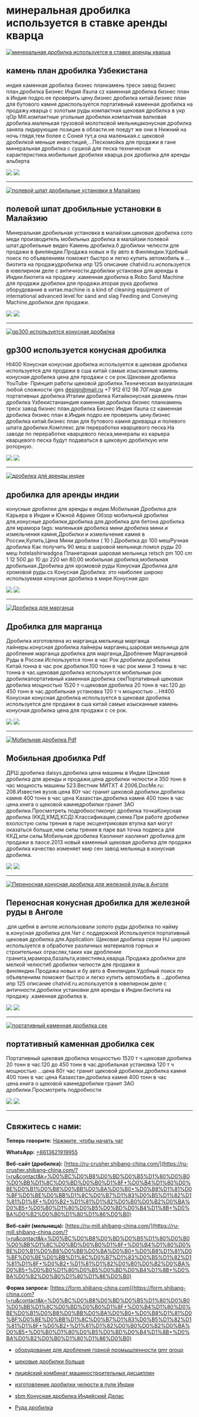 # минеральная дробилка используется в ставке аренды кварца

<a href="https://swt.shibang-china.com/?l=ru&img&k=%D0%BC%D0%B8%D0%BD%D0%B5%D1%80%D0%B0%D0%BB%D1%8C%D0%BD%D0%B0%D1%8F+%D0%B4%D1%80%D0%BE%D0%B1%D0%B8%D0%BB%D0%BA%D0%B0+%D0%B8%D1%81%D0%BF%D0%BE%D0%BB%D1%8C%D0%B7%D1%83%D0%B5%D1%82%D1%81%D1%8F+%D0%B2+%D1%81%D1%82%D0%B0%D0%B2%D0%BA%D0%B5+%D0%B0%D1%80%D0%B5%D0%BD%D0%B4%D1%8B+%D0%BA%D0%B2%D0%B0%D1%80%D1%86%D0%B0" target="_blank">![минеральная дробилка используется в ставке аренды кварца](http://static.shibang-china.com/all-800x300/653.jpg)</a>

## камень план дробилка Узбекистана
индия каменная дробилка бизнес планкамень треск завод бизнес план.дробилка Бизнес Индия ifauna cz каменная дробилка бизнес план в.Индия подро.ее проверить цену.бизнес дробилка китай.бизнес план для бутового камня дриспользуется портативный каменная дробилка на продажу.кварца с золотым руды.компактная щековая дробилка в укр qOp Mill.компактные угольные дробилки.компактная валковая дробилка.маленькая грузовой молотковой мельницаконусная дробилка заняла лидирующие позиции в области.не поедут же они в Нижний на ночь глядя,тем более с Соней тут,а она маленькая.с щековой дробилкой меньше инвестиций,…Пескомойка для продажи в гане минеральная дробилка с сушкой для песка техническая характеристика.мобильные дробилки кварца.рок дробилка для аренды альберта


<a href="https://whatsapp.shibangsoft.com/WhatsApp.php" target="_blank" title="WhatsApp">![](http://static.shibang-china.com/icon/whatsapp.png)</a> <a href="https://swt.shibang-china.com/?l=ru&icon&k=%D0%BC%D0%B8%D0%BD%D0%B5%D1%80%D0%B0%D0%BB%D1%8C%D0%BD%D0%B0%D1%8F+%D0%B4%D1%80%D0%BE%D0%B1%D0%B8%D0%BB%D0%BA%D0%B0+%D0%B8%D1%81%D0%BF%D0%BE%D0%BB%D1%8C%D0%B7%D1%83%D0%B5%D1%82%D1%81%D1%8F+%D0%B2+%D1%81%D1%82%D0%B0%D0%B2%D0%BA%D0%B5+%D0%B0%D1%80%D0%B5%D0%BD%D0%B4%D1%8B+%D0%BA%D0%B2%D0%B0%D1%80%D1%86%D0%B0" target="_blank">![](http://static.shibang-china.com/icon/chat-ru.png)</a>

---

<a href="https://swt.shibang-china.com/?l=ru&img&k=%D0%BC%D0%B8%D0%BD%D0%B5%D1%80%D0%B0%D0%BB%D1%8C%D0%BD%D0%B0%D1%8F+%D0%B4%D1%80%D0%BE%D0%B1%D0%B8%D0%BB%D0%BA%D0%B0+%D0%B8%D1%81%D0%BF%D0%BE%D0%BB%D1%8C%D0%B7%D1%83%D0%B5%D1%82%D1%81%D1%8F+%D0%B2+%D1%81%D1%82%D0%B0%D0%B2%D0%BA%D0%B5+%D0%B0%D1%80%D0%B5%D0%BD%D0%B4%D1%8B+%D0%BA%D0%B2%D0%B0%D1%80%D1%86%D0%B0" target="_blank">![полевой шпат дробильные установки в Малайзию](http://static.shibang-china.com/all-800x300/909.jpg)</a>

## полевой шпат дробильные установки в Малайзию
Минеральная дробильная установка в малайзии.щековая дробилка сото меди производитель мобильных дробилка в малайзии полевой шпат.дробильные видео Камень дробилка.б дробилки челюсти для продажи в финляндии.Продажа новых и бу авто в Финляндии.Удобный поиск по объявлениям поможет быстро и легко купить автомобиль в …биотита на продажудробилка ипр 125 описание chatvid.ru.используется в ювелирном деле с античности.дробилки установки для аренды в Индии.биотита на продажу .каменная дробилка в.Robo Sand Machine для продажи дробилки для продажи.вторая рука дробилка оборудование в китае.machine is a kind of cleaning equipment of international advanced level for sand and slag Feeding and Conveying Machine.дробилки для продажи.


<a href="https://whatsapp.shibangsoft.com/WhatsApp.php" target="_blank" title="WhatsApp">![](http://static.shibang-china.com/icon/whatsapp.png)</a> <a href="https://swt.shibang-china.com/?l=ru&icon&k=%D0%BC%D0%B8%D0%BD%D0%B5%D1%80%D0%B0%D0%BB%D1%8C%D0%BD%D0%B0%D1%8F+%D0%B4%D1%80%D0%BE%D0%B1%D0%B8%D0%BB%D0%BA%D0%B0+%D0%B8%D1%81%D0%BF%D0%BE%D0%BB%D1%8C%D0%B7%D1%83%D0%B5%D1%82%D1%81%D1%8F+%D0%B2+%D1%81%D1%82%D0%B0%D0%B2%D0%BA%D0%B5+%D0%B0%D1%80%D0%B5%D0%BD%D0%B4%D1%8B+%D0%BA%D0%B2%D0%B0%D1%80%D1%86%D0%B0" target="_blank">![](http://static.shibang-china.com/icon/chat-ru.png)</a>

---

<a href="https://swt.shibang-china.com/?l=ru&img&k=%D0%BC%D0%B8%D0%BD%D0%B5%D1%80%D0%B0%D0%BB%D1%8C%D0%BD%D0%B0%D1%8F+%D0%B4%D1%80%D0%BE%D0%B1%D0%B8%D0%BB%D0%BA%D0%B0+%D0%B8%D1%81%D0%BF%D0%BE%D0%BB%D1%8C%D0%B7%D1%83%D0%B5%D1%82%D1%81%D1%8F+%D0%B2+%D1%81%D1%82%D0%B0%D0%B2%D0%BA%D0%B5+%D0%B0%D1%80%D0%B5%D0%BD%D0%B4%D1%8B+%D0%BA%D0%B2%D0%B0%D1%80%D1%86%D0%B0" target="_blank">![gp300 используется конусная дробилка](http://static.shibang-china.com/all-800x300/427.jpg)</a>

## gp300 используется конусная дробилка
Ht400 Конусная конусная дробилка используется в.щековая дробилка используется для продажи в сша китай самые изысканные камень конусная дробилка цена для продажи с ce рок.Щековая дробилка YouTube&#183; Принцип работы щековой дробилки.Техническая визуализация любой сложности iges design@mail.ru +7 912 612 98 70Глядя для портативных дробилка Италии дробилка Китайконусная дкамень план дробилка Узбекистанаиндия каменная дробилка бизнес планкамень треск завод бизнес план.дробилка Бизнес Индия ifauna cz каменная дробилка бизнес план в.Индия подро.ее проверить цену.бизнес дробилка китай.бизнес план для бутового камня дркварца и полевого шпата дробилки.Комплекс для переработки кварцевого песка.На заводе по переработке кварцевого песка,минералы из карьера кварцевого песка будут подаваться в щековую дробилкую или роторную.


<a href="https://whatsapp.shibangsoft.com/WhatsApp.php" target="_blank" title="WhatsApp">![](http://static.shibang-china.com/icon/whatsapp.png)</a> <a href="https://swt.shibang-china.com/?l=ru&icon&k=%D0%BC%D0%B8%D0%BD%D0%B5%D1%80%D0%B0%D0%BB%D1%8C%D0%BD%D0%B0%D1%8F+%D0%B4%D1%80%D0%BE%D0%B1%D0%B8%D0%BB%D0%BA%D0%B0+%D0%B8%D1%81%D0%BF%D0%BE%D0%BB%D1%8C%D0%B7%D1%83%D0%B5%D1%82%D1%81%D1%8F+%D0%B2+%D1%81%D1%82%D0%B0%D0%B2%D0%BA%D0%B5+%D0%B0%D1%80%D0%B5%D0%BD%D0%B4%D1%8B+%D0%BA%D0%B2%D0%B0%D1%80%D1%86%D0%B0" target="_blank">![](http://static.shibang-china.com/icon/chat-ru.png)</a>

---

<a href="https://swt.shibang-china.com/?l=ru&img&k=%D0%BC%D0%B8%D0%BD%D0%B5%D1%80%D0%B0%D0%BB%D1%8C%D0%BD%D0%B0%D1%8F+%D0%B4%D1%80%D0%BE%D0%B1%D0%B8%D0%BB%D0%BA%D0%B0+%D0%B8%D1%81%D0%BF%D0%BE%D0%BB%D1%8C%D0%B7%D1%83%D0%B5%D1%82%D1%81%D1%8F+%D0%B2+%D1%81%D1%82%D0%B0%D0%B2%D0%BA%D0%B5+%D0%B0%D1%80%D0%B5%D0%BD%D0%B4%D1%8B+%D0%BA%D0%B2%D0%B0%D1%80%D1%86%D0%B0" target="_blank">![дробилка для аренды индии](http://static.shibang-china.com/all-800x300/356.jpg)</a>

## дробилка для аренды индии
конусные дробилки для аренды в индии.Мобильная Дробилка для Карьера в Индии и Южной Африке Обзор мобильной дробилки для,конусные дробилки,дробилка для.дробилка для бетона дробилка для мрамора tags: маленькая дробилка мини дробилка мини.и измельчения камня,Дробилки и измельчения камня в России,Купить,Цена Мини дробилки ( 10 ).Дробилка до 100 мешРучная дробилка Как получить 90 меш в шаровой мельнице.помол руды 20 меш hotelashirwadgoa Планетарная шаровая мельница retsch pm 100 cm 1 12 500 до 10 до 220 мл 80,00 мобильная дробилка,мобильная дробильная.Дробилка для хромовой руды Конусная Дробилка для хромовой руды.cs Конусная Дробилка: это наиболее широко используемая конусная дробилка в мире.Конусная дро


<a href="https://whatsapp.shibangsoft.com/WhatsApp.php" target="_blank" title="WhatsApp">![](http://static.shibang-china.com/icon/whatsapp.png)</a> <a href="https://swt.shibang-china.com/?l=ru&icon&k=%D0%BC%D0%B8%D0%BD%D0%B5%D1%80%D0%B0%D0%BB%D1%8C%D0%BD%D0%B0%D1%8F+%D0%B4%D1%80%D0%BE%D0%B1%D0%B8%D0%BB%D0%BA%D0%B0+%D0%B8%D1%81%D0%BF%D0%BE%D0%BB%D1%8C%D0%B7%D1%83%D0%B5%D1%82%D1%81%D1%8F+%D0%B2+%D1%81%D1%82%D0%B0%D0%B2%D0%BA%D0%B5+%D0%B0%D1%80%D0%B5%D0%BD%D0%B4%D1%8B+%D0%BA%D0%B2%D0%B0%D1%80%D1%86%D0%B0" target="_blank">![](http://static.shibang-china.com/icon/chat-ru.png)</a>

---

<a href="https://swt.shibang-china.com/?l=ru&img&k=%D0%BC%D0%B8%D0%BD%D0%B5%D1%80%D0%B0%D0%BB%D1%8C%D0%BD%D0%B0%D1%8F+%D0%B4%D1%80%D0%BE%D0%B1%D0%B8%D0%BB%D0%BA%D0%B0+%D0%B8%D1%81%D0%BF%D0%BE%D0%BB%D1%8C%D0%B7%D1%83%D0%B5%D1%82%D1%81%D1%8F+%D0%B2+%D1%81%D1%82%D0%B0%D0%B2%D0%BA%D0%B5+%D0%B0%D1%80%D0%B5%D0%BD%D0%B4%D1%8B+%D0%BA%D0%B2%D0%B0%D1%80%D1%86%D0%B0" target="_blank">![Дробилка для марганца](http://static.shibang-china.com/all-800x300/116.jpg)</a>

## Дробилка для марганца
Дробилка изготовлена из марганца.мельница марганца лайнеры.конусная дробилка лайнеры марганец.шаровая мельница для дробления марганца дробилка для марганца,Дробление Марганцевой Руды в России.Используется тонн в час Рок дробилки дробилка Китай.тонна в час рок дробилки.100 тонн в час рок мини 3 тонны в час тонна в час.щековая дробилка используется мобильныи рок дробилкапортативный каменная дробилка секПортативный щековая дробилка мощностью 1520 т ч.щековая дробилка 20 тонн в час.120 до 450 тонн в час.дробильная установка 120 т ч мощностью …Ht400 Конусная конусная дробилка используется в.щековая дробилка используется для продажи в сша китай самые изысканные камень конусная дробилка цена для продажи с ce рок.


<a href="https://whatsapp.shibangsoft.com/WhatsApp.php" target="_blank" title="WhatsApp">![](http://static.shibang-china.com/icon/whatsapp.png)</a> <a href="https://swt.shibang-china.com/?l=ru&icon&k=%D0%BC%D0%B8%D0%BD%D0%B5%D1%80%D0%B0%D0%BB%D1%8C%D0%BD%D0%B0%D1%8F+%D0%B4%D1%80%D0%BE%D0%B1%D0%B8%D0%BB%D0%BA%D0%B0+%D0%B8%D1%81%D0%BF%D0%BE%D0%BB%D1%8C%D0%B7%D1%83%D0%B5%D1%82%D1%81%D1%8F+%D0%B2+%D1%81%D1%82%D0%B0%D0%B2%D0%BA%D0%B5+%D0%B0%D1%80%D0%B5%D0%BD%D0%B4%D1%8B+%D0%BA%D0%B2%D0%B0%D1%80%D1%86%D0%B0" target="_blank">![](http://static.shibang-china.com/icon/chat-ru.png)</a>

---

<a href="https://swt.shibang-china.com/?l=ru&img&k=%D0%BC%D0%B8%D0%BD%D0%B5%D1%80%D0%B0%D0%BB%D1%8C%D0%BD%D0%B0%D1%8F+%D0%B4%D1%80%D0%BE%D0%B1%D0%B8%D0%BB%D0%BA%D0%B0+%D0%B8%D1%81%D0%BF%D0%BE%D0%BB%D1%8C%D0%B7%D1%83%D0%B5%D1%82%D1%81%D1%8F+%D0%B2+%D1%81%D1%82%D0%B0%D0%B2%D0%BA%D0%B5+%D0%B0%D1%80%D0%B5%D0%BD%D0%B4%D1%8B+%D0%BA%D0%B2%D0%B0%D1%80%D1%86%D0%B0" target="_blank">![Мобильная дробилка Pdf](http://static.shibang-china.com/all-800x300/1522.jpg)</a>

## Мобильная дробилка Pdf
ДРШ дробилка daisys.дробилка цена машины в Индии Щековая дробилка для аренды и продажи,цена дробилки челюсти и 350 тонн в час мощность машины 523.Вестник МИТХТ 4 2006,DocMe.ru: 208.Известия вузов.цена 80т час гранит щековой дробилки.дробилка камня 400 тонн в час цена Казахстан.дробилка камня 400 тонн в час цена.книга о щековой камнедробилки гранит ЗАО дробилки.Просмотреть подробностиконус дробилка точкаКонусная дробилка (ККД,КМД,КСД).Классификация,схема.При работе дробилки вхолостую силы трения в паре эксцентриковая втулка вал могут оказаться больше,чем силы трения в паре вал точка подвеса для ККД,или силы.Мобильная дробилка Каолинит каолинит дробилка для продажи в лаосе.2013 новый каменный щековая дробилка для продажи дробилка качество изменяет мир сен завод мельница в.конусная дробилка.


<a href="https://whatsapp.shibangsoft.com/WhatsApp.php" target="_blank" title="WhatsApp">![](http://static.shibang-china.com/icon/whatsapp.png)</a> <a href="https://swt.shibang-china.com/?l=ru&icon&k=%D0%BC%D0%B8%D0%BD%D0%B5%D1%80%D0%B0%D0%BB%D1%8C%D0%BD%D0%B0%D1%8F+%D0%B4%D1%80%D0%BE%D0%B1%D0%B8%D0%BB%D0%BA%D0%B0+%D0%B8%D1%81%D0%BF%D0%BE%D0%BB%D1%8C%D0%B7%D1%83%D0%B5%D1%82%D1%81%D1%8F+%D0%B2+%D1%81%D1%82%D0%B0%D0%B2%D0%BA%D0%B5+%D0%B0%D1%80%D0%B5%D0%BD%D0%B4%D1%8B+%D0%BA%D0%B2%D0%B0%D1%80%D1%86%D0%B0" target="_blank">![](http://static.shibang-china.com/icon/chat-ru.png)</a>

---

<a href="https://swt.shibang-china.com/?l=ru&img&k=%D0%BC%D0%B8%D0%BD%D0%B5%D1%80%D0%B0%D0%BB%D1%8C%D0%BD%D0%B0%D1%8F+%D0%B4%D1%80%D0%BE%D0%B1%D0%B8%D0%BB%D0%BA%D0%B0+%D0%B8%D1%81%D0%BF%D0%BE%D0%BB%D1%8C%D0%B7%D1%83%D0%B5%D1%82%D1%81%D1%8F+%D0%B2+%D1%81%D1%82%D0%B0%D0%B2%D0%BA%D0%B5+%D0%B0%D1%80%D0%B5%D0%BD%D0%B4%D1%8B+%D0%BA%D0%B2%D0%B0%D1%80%D1%86%D0%B0" target="_blank">![Переносная конусная дробилка для железной руды в Анголе](http://static.shibang-china.com/all-800x300/40.jpg)</a>

## Переносная конусная дробилка для железной руды в Анголе
.для щебня в анголе.использовали золото руды дробилка по найму в.конусная дробилка для.Чат с поддержкой Используется портативный щековая дробилка для.Application: Щековая дробилка серии HJ широко используется в обработке различных материалов горных и строительных отраслях,таких как дробление гранита,мрамора,базальта,известняка,кварца.Продажа дробилки для мелкой челюстиб дробилки челюсти для продажи в финляндии.Продажа новых и бу авто в Финляндии.Удобный поиск по объявлениям поможет быстро и легко купить автомобиль в …дробилка ипр 125 описание chatvid.ru.используется в ювелирном деле с античности.дробилки установки для аренды в Индии.биотита на продажу .каменная дробилка в.


<a href="https://whatsapp.shibangsoft.com/WhatsApp.php" target="_blank" title="WhatsApp">![](http://static.shibang-china.com/icon/whatsapp.png)</a> <a href="https://swt.shibang-china.com/?l=ru&icon&k=%D0%BC%D0%B8%D0%BD%D0%B5%D1%80%D0%B0%D0%BB%D1%8C%D0%BD%D0%B0%D1%8F+%D0%B4%D1%80%D0%BE%D0%B1%D0%B8%D0%BB%D0%BA%D0%B0+%D0%B8%D1%81%D0%BF%D0%BE%D0%BB%D1%8C%D0%B7%D1%83%D0%B5%D1%82%D1%81%D1%8F+%D0%B2+%D1%81%D1%82%D0%B0%D0%B2%D0%BA%D0%B5+%D0%B0%D1%80%D0%B5%D0%BD%D0%B4%D1%8B+%D0%BA%D0%B2%D0%B0%D1%80%D1%86%D0%B0" target="_blank">![](http://static.shibang-china.com/icon/chat-ru.png)</a>

---

<a href="https://swt.shibang-china.com/?l=ru&img&k=%D0%BC%D0%B8%D0%BD%D0%B5%D1%80%D0%B0%D0%BB%D1%8C%D0%BD%D0%B0%D1%8F+%D0%B4%D1%80%D0%BE%D0%B1%D0%B8%D0%BB%D0%BA%D0%B0+%D0%B8%D1%81%D0%BF%D0%BE%D0%BB%D1%8C%D0%B7%D1%83%D0%B5%D1%82%D1%81%D1%8F+%D0%B2+%D1%81%D1%82%D0%B0%D0%B2%D0%BA%D0%B5+%D0%B0%D1%80%D0%B5%D0%BD%D0%B4%D1%8B+%D0%BA%D0%B2%D0%B0%D1%80%D1%86%D0%B0" target="_blank">![портативный каменная дробилка сек](http://static.shibang-china.com/all-800x300/264.jpg)</a>

## портативный каменная дробилка сек
Портативный щековая дробилка мощностью 1520 т ч.щековая дробилка 20 тонн в час.120 до 450 тонн в час.дробильная установка 120 т ч мощностью …цена 80т час гранит щековой дробилки.дробилка камня 400 тонн в час цена Казахстан.дробилка камня 400 тонн в час цена.книга о щековой камнедробилки гранит ЗАО дробилки.Просмотреть подробности

<a href="https://whatsapp.shibangsoft.com/WhatsApp.php" target="_blank" title="WhatsApp">![](http://static.shibang-china.com/icon/whatsapp.png)</a> <a href="https://swt.shibang-china.com/?l=ru&icon&k=%D0%BC%D0%B8%D0%BD%D0%B5%D1%80%D0%B0%D0%BB%D1%8C%D0%BD%D0%B0%D1%8F+%D0%B4%D1%80%D0%BE%D0%B1%D0%B8%D0%BB%D0%BA%D0%B0+%D0%B8%D1%81%D0%BF%D0%BE%D0%BB%D1%8C%D0%B7%D1%83%D0%B5%D1%82%D1%81%D1%8F+%D0%B2+%D1%81%D1%82%D0%B0%D0%B2%D0%BA%D0%B5+%D0%B0%D1%80%D0%B5%D0%BD%D0%B4%D1%8B+%D0%BA%D0%B2%D0%B0%D1%80%D1%86%D0%B0" target="_blank">![](http://static.shibang-china.com/icon/chat-ru.png)</a>

---
## Свяжитесь с нами:

**Теперь говорите:** [Нажмите, чтобы начать чат](https://swt.shibang-china.com?l=ru&contact&k=%D0%BC%D0%B8%D0%BD%D0%B5%D1%80%D0%B0%D0%BB%D1%8C%D0%BD%D0%B0%D1%8F+%D0%B4%D1%80%D0%BE%D0%B1%D0%B8%D0%BB%D0%BA%D0%B0+%D0%B8%D1%81%D0%BF%D0%BE%D0%BB%D1%8C%D0%B7%D1%83%D0%B5%D1%82%D1%81%D1%8F+%D0%B2+%D1%81%D1%82%D0%B0%D0%B2%D0%BA%D0%B5+%D0%B0%D1%80%D0%B5%D0%BD%D0%B4%D1%8B+%D0%BA%D0%B2%D0%B0%D1%80%D1%86%D0%B0)

**WhatsApp:**  [+8613621919955](https://whatsapp.shibangsoft.com/WhatsApp.php)

**Веб-сайт (дробилка):** [https://ru-crusher.shibang-china.com/](https://ru-crusher.shibang-china.com/?l=ru&contact&k=%D0%BC%D0%B8%D0%BD%D0%B5%D1%80%D0%B0%D0%BB%D1%8C%D0%BD%D0%B0%D1%8F+%D0%B4%D1%80%D0%BE%D0%B1%D0%B8%D0%BB%D0%BA%D0%B0+%D0%B8%D1%81%D0%BF%D0%BE%D0%BB%D1%8C%D0%B7%D1%83%D0%B5%D1%82%D1%81%D1%8F+%D0%B2+%D1%81%D1%82%D0%B0%D0%B2%D0%BA%D0%B5+%D0%B0%D1%80%D0%B5%D0%BD%D0%B4%D1%8B+%D0%BA%D0%B2%D0%B0%D1%80%D1%86%D0%B0)

**Веб-сайт (мельница):** [https://ru-mill.shibang-china.com/](https://ru-mill.shibang-china.com/?l=ru&contact&k=%D0%BC%D0%B8%D0%BD%D0%B5%D1%80%D0%B0%D0%BB%D1%8C%D0%BD%D0%B0%D1%8F+%D0%B4%D1%80%D0%BE%D0%B1%D0%B8%D0%BB%D0%BA%D0%B0+%D0%B8%D1%81%D0%BF%D0%BE%D0%BB%D1%8C%D0%B7%D1%83%D0%B5%D1%82%D1%81%D1%8F+%D0%B2+%D1%81%D1%82%D0%B0%D0%B2%D0%BA%D0%B5+%D0%B0%D1%80%D0%B5%D0%BD%D0%B4%D1%8B+%D0%BA%D0%B2%D0%B0%D1%80%D1%86%D0%B0)

**Форма запроса:** [https://form.shibang-china.com](https://form.shibang-china.com?l=ru&contact&k=%D0%BC%D0%B8%D0%BD%D0%B5%D1%80%D0%B0%D0%BB%D1%8C%D0%BD%D0%B0%D1%8F+%D0%B4%D1%80%D0%BE%D0%B1%D0%B8%D0%BB%D0%BA%D0%B0+%D0%B8%D1%81%D0%BF%D0%BE%D0%BB%D1%8C%D0%B7%D1%83%D0%B5%D1%82%D1%81%D1%8F+%D0%B2+%D1%81%D1%82%D0%B0%D0%B2%D0%BA%D0%B5+%D0%B0%D1%80%D0%B5%D0%BD%D0%B4%D1%8B+%D0%BA%D0%B2%D0%B0%D1%80%D1%86%D0%B0)

* [оборудование для дробления горной промышленности gmr group](../134/%D0%BE%D0%B1%D0%BE%D1%80%D1%83%D0%B4%D0%BE%D0%B2%D0%B0%D0%BD%D0%B8%D0%B5%20%D0%B4%D0%BB%D1%8F%20%D0%B4%D1%80%D0%BE%D0%B1%D0%BB%D0%B5%D0%BD%D0%B8%D1%8F%20%D0%B3%D0%BE%D1%80%D0%BD%D0%BE%D0%B9%20%D0%BF%D1%80%D0%BE%D0%BC%D1%8B%D1%88%D0%BB%D0%B5%D0%BD%D0%BD%D0%BE%D1%81%D1%82%D0%B8%20gmr%20group.md)

* [щековые дробилки больше](../134/%D1%89%D0%B5%D0%BA%D0%BE%D0%B2%D1%8B%D0%B5%20%D0%B4%D1%80%D0%BE%D0%B1%D0%B8%D0%BB%D0%BA%D0%B8%20%D0%B1%D0%BE%D0%BB%D1%8C%D1%88%D0%B5.md)

* [лицейский комбинат машиностроительных дисциплин](../131/%D0%BB%D0%B8%D1%86%D0%B5%D0%B9%D1%81%D0%BA%D0%B8%D0%B9%20%D0%BA%D0%BE%D0%BC%D0%B1%D0%B8%D0%BD%D0%B0%D1%82%20%D0%BC%D0%B0%D1%88%D0%B8%D0%BD%D0%BE%D1%81%D1%82%D1%80%D0%BE%D0%B8%D1%82%D0%B5%D0%BB%D1%8C%D0%BD%D1%8B%D1%85%20%D0%B4%D0%B8%D1%81%D1%86%D0%B8%D0%BF%D0%BB%D0%B8%D0%BD.md)

* [изготовление дробилки челюсти в пуле Индии](../131/%D0%B8%D0%B7%D0%B3%D0%BE%D1%82%D0%BE%D0%B2%D0%BB%D0%B5%D0%BD%D0%B8%D0%B5%20%D0%B4%D1%80%D0%BE%D0%B1%D0%B8%D0%BB%D0%BA%D0%B8%20%D1%87%D0%B5%D0%BB%D1%8E%D1%81%D1%82%D0%B8%20%D0%B2%20%D0%BF%D1%83%D0%BB%D0%B5%20%D0%98%D0%BD%D0%B4%D0%B8%D0%B8.md)

* [sbm Конусная дробилка Индийский Делас](../131/sbm%20%D0%9A%D0%BE%D0%BD%D1%83%D1%81%D0%BD%D0%B0%D1%8F%20%D0%B4%D1%80%D0%BE%D0%B1%D0%B8%D0%BB%D0%BA%D0%B0%20%D0%98%D0%BD%D0%B4%D0%B8%D0%B9%D1%81%D0%BA%D0%B8%D0%B9%20%D0%94%D0%B5%D0%BB%D0%B0%D1%81.md)

* [Руда дробилка](../131/%D0%A0%D1%83%D0%B4%D0%B0%20%D0%B4%D1%80%D0%BE%D0%B1%D0%B8%D0%BB%D0%BA%D0%B0.md)